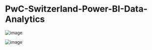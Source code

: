 # PwC-Switzerland-Power-BI-Data-Analytics

![image](https://github.com/kirankumarkundi/PwC-Switzerland-Power-BI-Data-Analytics/assets/172036105/aced4a02-cc7c-4696-ab5d-26100e946947)


![image](https://github.com/kirankumarkundi/PwC-Switzerland-Power-BI-Data-Analytics/assets/172036105/116a16a8-4801-477c-b4e0-8f2676e121c2)

